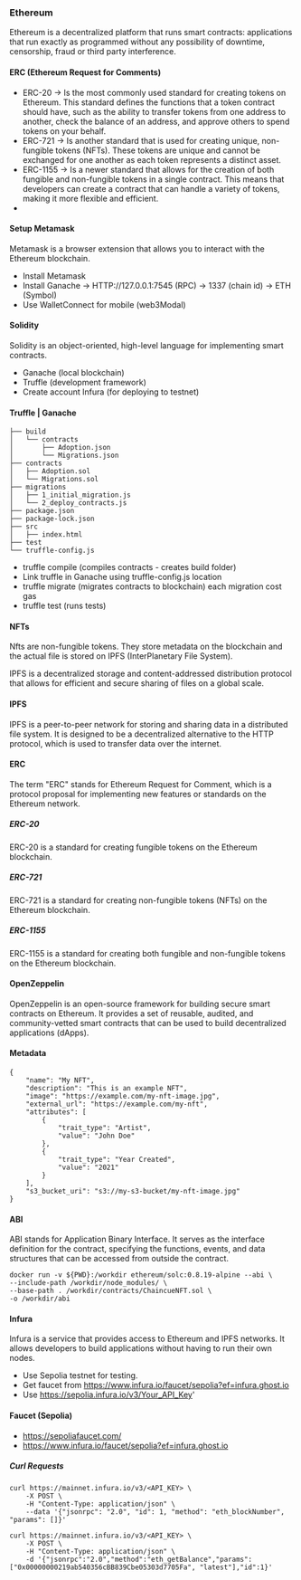 ### Ethereum

Ethereum is a decentralized platform that runs smart contracts: applications that run exactly as programmed without any possibility of downtime, censorship, fraud or third party interference.

#### ERC (Ethereum Request for Comments)

- ERC-20 -> Is the most commonly used standard for creating tokens on Ethereum. This standard defines the functions that a token contract should have, such as the ability to transfer tokens from one address to another, check the balance of an address, and approve others to spend tokens on your behalf.
- ERC-721 -> Is another standard that is used for creating unique, non-fungible tokens (NFTs). These tokens are unique and cannot be exchanged for one another as each token represents a distinct asset.
- ERC-1155 -> Is a newer standard that allows for the creation of both fungible and non-fungible tokens in a single contract. This means that developers can create a contract that can handle a variety of tokens, making it more flexible and efficient.
- 
#### Setup Metamask

Metamask is a browser extension that allows you to interact with the Ethereum blockchain.

- Install Metamask
- Install Ganache -> HTTP://127.0.0.1:7545 (RPC) -> 1337 (chain id) -> ETH (Symbol)
- Use WalletConnect for mobile (web3Modal)

#### Solidity

Solidity is an object-oriented, high-level language for implementing smart contracts.

- Ganache (local blockchain)
- Truffle (development framework)
- Create account Infura (for deploying to testnet)

#### Truffle | Ganache

```
├── build
│   └── contracts
│       ├── Adoption.json
│       └── Migrations.json
├── contracts
│   ├── Adoption.sol
│   └── Migrations.sol
├── migrations
│   ├── 1_initial_migration.js
│   └── 2_deploy_contracts.js
├── package.json
├── package-lock.json
├── src
│   ├── index.html
├── test
└── truffle-config.js
```

- truffle compile (compiles contracts - creates build folder)
- Link truffle in Ganache using truffle-config.js location
- truffle migrate (migrates contracts to blockchain) each migration cost gas
- truffle test (runs tests)

#### NFTs

Nfts are non-fungible tokens. They store metadata on the blockchain and the actual file is stored on IPFS (InterPlanetary File System).

IPFS is a decentralized storage and content-addressed distribution protocol that allows for efficient and secure sharing of files on a global scale.


#### IPFS

IPFS is a peer-to-peer network for storing and sharing data in a distributed file system. It is designed to be a decentralized alternative to the HTTP protocol, which is used to transfer data over the internet.


#### ERC

The term "ERC" stands for Ethereum Request for Comment, which is a protocol proposal for implementing new features or standards on the Ethereum network.


##### ERC-20

ERC-20 is a standard for creating fungible tokens on the Ethereum blockchain.

##### ERC-721

ERC-721 is a standard for creating non-fungible tokens (NFTs) on the Ethereum blockchain. 

##### ERC-1155

ERC-1155 is a standard for creating both fungible and non-fungible tokens on the Ethereum blockchain.

#### OpenZeppelin

OpenZeppelin is an open-source framework for building secure smart contracts on Ethereum. It provides a set of reusable, audited, and community-vetted smart contracts that can be used to build decentralized applications (dApps).

#### Metadata
```
{
    "name": "My NFT",
    "description": "This is an example NFT",
    "image": "https://example.com/my-nft-image.jpg",
    "external_url": "https://example.com/my-nft",
    "attributes": [
        {
            "trait_type": "Artist",
            "value": "John Doe"
        },
        {
            "trait_type": "Year Created",
            "value": "2021"
        }
    ],
    "s3_bucket_uri": "s3://my-s3-bucket/my-nft-image.jpg"
}
```

#### ABI

ABI stands for Application Binary Interface. It serves as the interface definition for the contract, specifying the functions, events, and data structures that can be accessed from outside the contract.

```
docker run -v ${PWD}:/workdir ethereum/solc:0.8.19-alpine --abi \
--include-path /workdir/node_modules/ \
--base-path . /workdir/contracts/ChaincueNFT.sol \
-o /workdir/abi
```

#### Infura

Infura is a service that provides access to Ethereum and IPFS networks. It allows developers to build applications without having to run their own nodes.

- Use Sepolia testnet for testing.
- Get faucet from https://www.infura.io/faucet/sepolia?ef=infura.ghost.io
- Use https://sepolia.infura.io/v3/Your_API_Key'

#### Faucet (Sepolia)

- https://sepoliafaucet.com/
- https://www.infura.io/faucet/sepolia?ef=infura.ghost.io

##### Curl Requests

```
curl https://mainnet.infura.io/v3/<API_KEY> \
    -X POST \
    -H "Content-Type: application/json" \
    --data '{"jsonrpc": "2.0", "id": 1, "method": "eth_blockNumber", "params": []}'
```

```
curl https://mainnet.infura.io/v3/<API_KEY> \
    -X POST \
    -H "Content-Type: application/json" \
    -d '{"jsonrpc":"2.0","method":"eth_getBalance","params": ["0x00000000219ab540356cBB839Cbe05303d7705Fa", "latest"],"id":1}'
```

